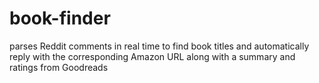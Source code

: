 # book-finder
parses Reddit comments in real time to find book titles and automatically reply with the corresponding Amazon URL along with a summary and ratings from Goodreads
